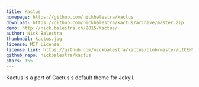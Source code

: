 ```yaml
---
title: Kactus
homepage: https://github.com/nickbalestra/kactus
download: https://github.com/nickbalestra/kactus/archive/master.zip
demo: http://nick.balestra.ch/2015/Kactus/
author: Nick Balestra
thumbnail: kactus.jpg
license: MIT License
license_link: https://github.com/nickbalestra/kactus/blob/master/LICENSE
github_repo: nickbalestra/kactus
stars: 155
---
```


Kactus is a port of Cactus's default theme for Jekyll.
